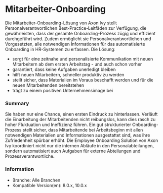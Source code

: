 # Mitarbeiter-Onboarding
Die Mitarbeiter-Onboarding-Lösung von Axon Ivy stellt Personalverantwortlichen 
Best-Practice-Leitfäden zur Verfügung, die gewährleisten, dass der gesamte 
Onboarding-Prozess zügig und effizient durchgeführt wird. Zudem ermöglicht sie 
Personalverantwortlichen und Vorgesetzten, alle notwendigen Informationen für das 
automatisierte Onboarding in HR-Systemen zu erfassen. Die Lösung:

- sorgt für eine zeitnahe und personalisierte Kommunikation mit neuen Mitarbeitern ab dem ersten Arbeitstag - und auch schon vorher
- garantiert, dass keine Aufgaben unerledigt bleiben
- hilft neuen Mitarbeitern, schneller produktiv zu werden
- stellt sicher, dass Materialien im Voraus beschafft werden und für die neuen Mitarbeitenden bereitstehen
- trägt zu einem positiven Unternehmensimage bei

### Summary
Sie haben nur eine Chance, einen ersten Eindruck zu hinterlassen. Verläuft die 
Einarbeitung der Mitarbeitenden nicht reibungslos, kann dies rasch zu hoher Fluktuation 
und Ineffizienz führen. Ein gut strukturierter Onboarding-Prozess stellt sicher, dass 
Mitarbeitende bei Arbeitsbeginn mit allen notwendigen Materialien und Informationen 
ausgestattet sind, was ihre Zufriedenheit spürbar erhöht. Die Employee Onboarding Solution 
von Axon Ivy koordiniert nicht nur die internen Abläufe in den Personalabteilungen, 
sondern automatisiert auch Aufgaben für externe Abteilungen und Prozessverantwortliche.

### Information
- Branche: Alle Branchen
- Kompatible Version(en):  8.0.x, 10.0.x
